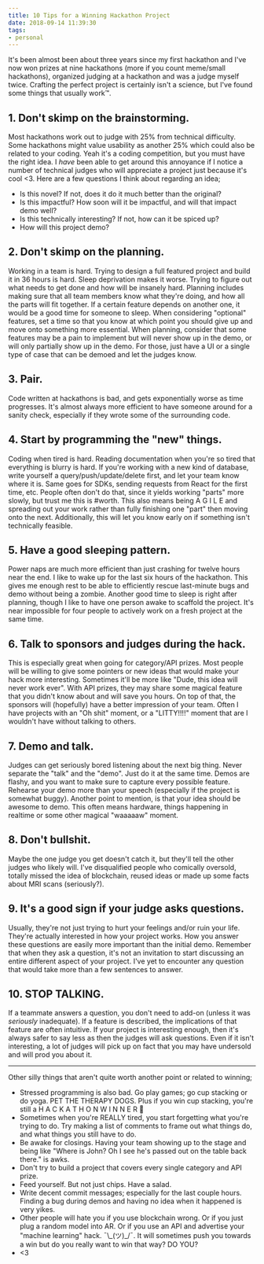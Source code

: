 ```yaml
---
title: 10 Tips for a Winning Hackathon Project
date: 2018-09-14 11:39:30
tags:
- personal
---
```


It's been almost been about three years since my first hackathon and I've now won prizes at nine hackathons (more if you count meme/small hackathons), organized judging at a hackathon and was a judge myself twice. Crafting the perfect project is certainly isn't a science, but I've found some things that usually work™.

## 1. Don't skimp on the brainstorming.
Most hackathons work out to judge with 25% from technical difficulty. Some hackathons might value usability as another 25% which could also be related to your coding. Yeah it's a coding competition, but you must have the right idea. I _have_ been able to get around this annoyance if I notice a number of technical judges who will appreciate a project just because it's cool <3. Here are a few questions I think about regarding an idea;
 - Is this novel? If not, does it do it much better than the original?
 - Is this impactful? How soon will it be impactful, and will that impact demo well?
 - Is this technically interesting? If not, how can it be spiced up?
 - How will this project demo?

## 2. Don't skimp on the planning.
Working in a team is hard. Trying to design a full featured project and build it in 36 hours is hard. Sleep deprivation makes it worse. Trying to figure out what needs to get done and how will be insanely hard. Planning includes making sure that all team members know what they're doing, and how all the parts will fit together. If a certain feature depends on another one, it would be a good time for someone to sleep. When considering "optional" features, set a time so that you know at which point you should give up and move onto something more essential. When planning, consider that some features may be a pain to implement but will never show up in the demo, or will only partially show up in the demo. For those, just have a UI or a single type of case that can be demoed and let the judges know.

## 3. Pair.
Code written at hackathons is bad, and gets exponentially worse as time progresses. It's almost always more efficient to have someone around for a sanity check, especially if they wrote some of the surrounding code.

## 4. Start by programming the "new" things.
Coding when tired is hard. Reading documentation when you're so tired that everything is blurry is hard. If you're working with a new kind of database, write yourself a query/push/update/delete first, and let your team know where it is. Same goes for SDKs, sending requests from React for the first time, etc. People often don't do that, since it yields working "parts" more slowly, but trust me this is #worth. This also means being A G I L E and spreading out your work rather than fully finishing one "part" then moving onto the next. Additionally, this will let you know early on if something isn't technically feasible.

## 5. Have a good sleeping pattern.
Power naps are much more efficient than just crashing for twelve hours near the end. I like to wake up for the last six hours of the hackathon. This gives me enough rest to be able to efficiently rescue last-minute bugs and demo without being a zombie. Another good time to sleep is right after planning, though I like to have one person awake to scaffold the project. It's near impossible for four people to actively work on a fresh project at the same time.

## 6. Talk to sponsors and judges during the hack.
This is especially great when going for category/API prizes. Most people will be willing to give some pointers or new ideas that would make your hack more interesting. Sometimes it'll be more like "Dude, this idea will never work ever". With API prizes, they may share some magical feature that you didn't know about and will save you hours. On top of that, the sponsors will (hopefully) have a better impression of your team. Often I have projects with an "Oh shit" moment, or a "LITTY!!!!" moment that are I wouldn't have without talking to others.

## 7. Demo and talk.
Judges can get seriously bored listening about the next big thing. Never separate the "talk" and the "demo". Just do it at the same time. Demos are flashy, and you want to make sure to capture every possible feature. Rehearse your demo more than your speech (especially if the project is somewhat buggy). Another point to mention, is that your idea should be awesome to demo. This often means hardware, things happening in realtime or some other magical "waaaaaw" moment.

## 8. Don't bullshit.
Maybe the one judge you get doesn't catch it, but they'll tell the other judges who likely will. I've disqualified people who comically oversold, totally missed the idea of blockchain, reused ideas or made up some facts about MRI scans (seriously?).

## 9. It's a good sign if your judge asks questions.
Usually, they're not just trying to hurt your feelings and/or ruin your life. They're actually interested in how your project works. How you answer these questions are easily more important than the initial demo. Remember that when they ask a question, it's not an invitation to start discussing an entire different aspect of your project. I've yet to encounter any question that would take more than a few sentences to answer.

## 10. STOP TALKING.
If a teammate answers a question, you don't need to add-on (unless it was _seriously_ inadequate). If a feature is described, the implications of that feature are often intuitive. If your project is interesting enough, then it's always safer to say less as then the judges will ask questions. Even if it isn't interesting, a lot of judges will pick up on fact that you may have undersold and will prod you about it.

---

Other silly things that aren't quite worth another point or related to winning;
 - Stressed programming is also bad. Go play games; go cup stacking or do yoga. PET THE THERAPY DOGS. Plus if you win cup stacking, you're still a H A C K A T H O N W I N N E R 🤔
 - Sometimes when you're REALLY tired, you start forgetting what you're trying to do. Try making a list of comments to frame out what things do, and what things you still have to do. 
 - Be awake for closings. Having your team showing up to the stage and being like "Where is John? Oh I see he's passed out on the table back there." is awks.
 - Don't try to build a project that covers every single category and API prize.
 - Feed yourself. But not just chips. Have a salad.
 - Write decent commit messages; especially for the last couple hours. Finding a bug during demos and having no idea when it happened is very yikes.
 - Other people will hate you if you use blockchain wrong. Or if you just plug a random model into AR. Or if you use an API and advertise your "machine learning" hack.  ¯\\\_(ツ)\_/¯. It will sometimes push you towards a win but do you really want to win that way? DO YOU?
 - <3
